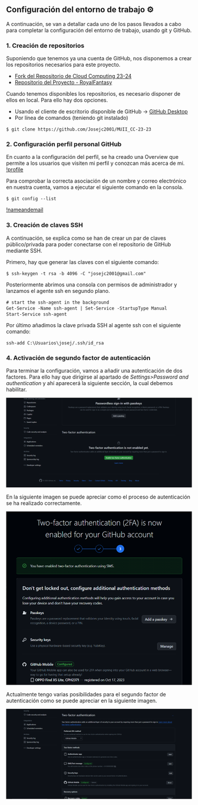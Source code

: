## Configuración del entorno de trabajo :gear:
A continuación, se van a detallar cada uno de los pasos llevados a cabo para completar la configuración del entorno de trabajo, usando git y GitHub.

### 1. Creación de repositorios
Suponiendo que tenemos ya una cuenta de GitHub, nos disponemos a crear los repositorios necesarios para este proyecto.
- [Fork del Repositorio de Cloud Computing 23-24](https://github.com/Josejc2001/CC-23-24)
- [Repositorio del Proyecto - RoyalFantasy](https://github.com/Josejc2001/MUII_CC-23-24)

Cuando tenemos disponibles los repositorios, es necesario disponer de ellos en local. Para ello hay dos opciones.
* Usando el cliente de escritorio disponible de GitHub -> [GitHub Desktop](https://desktop.github.com/)
* Por línea de comandos (teniendo git instalado)
```
$ git clone https://github.com/Josejc2001/MUII_CC-23-23
```
### 2. Configuración perfil personal GitHub
En cuanto a la configuración del perfil, se ha creado una Overview que permite a los usuarios que visiten mi perfil y conozcan más acerca de mi.
[!profile](../imgs/config-profile-1.png)

Para comprobar la correcta asociación de un nombre y correo electrónico en nuestra cuenta, vamos a ejecutar el siguiente comando en la consola.
```
$ git config --list
```
[!nameandemail](../imgs/config-profile-2.png)

### 3. Creación de claves SSH
A continuación, se explica como se han de crear un par de claves público/privada para poder conectarse con el repositorio de GitHub mediante SSH.

Primero, hay que generar las claves con el siguiente comando:
```
$ ssh-keygen -t rsa -b 4096 -C "josejc2001@gmail.com"
```

Posteriormente abrimos una consola con permisos de administrador y lanzamos el agente ssh en segundo plano.
```
# start the ssh-agent in the background
Get-Service -Name ssh-agent | Set-Service -StartupType Manual
Start-Service ssh-agent
```

Por último añadimos la clave privada SSH al agente ssh con el siguiente comando:
```
ssh-add C:\Usuarios\josej/.ssh/id_rsa
```

### 4. Activación de segundo factor de autenticación
Para terminar la configuración, vamos a añadir una autenticación de dos factores. Para ello hay que dirigirse al apartado de *Settings>Password and authentication* y ahí aparecerá la siguiente sección, la cual debemos habilitar.

![segundofactor](../imgs/config-profile-4.png)

En la siguiente imagen se puede apreciar como el proceso de autenticación se ha realizado correctamente.

![segundofactor-check](../imgs/config-profile-5.png)

Actualmente tengo varias posibilidades para el segundo factor de autenticación como se puede apreciar en la siguiente imagen.

![posibilidades-segundofactor](../imgs/config-profile-6.png)


